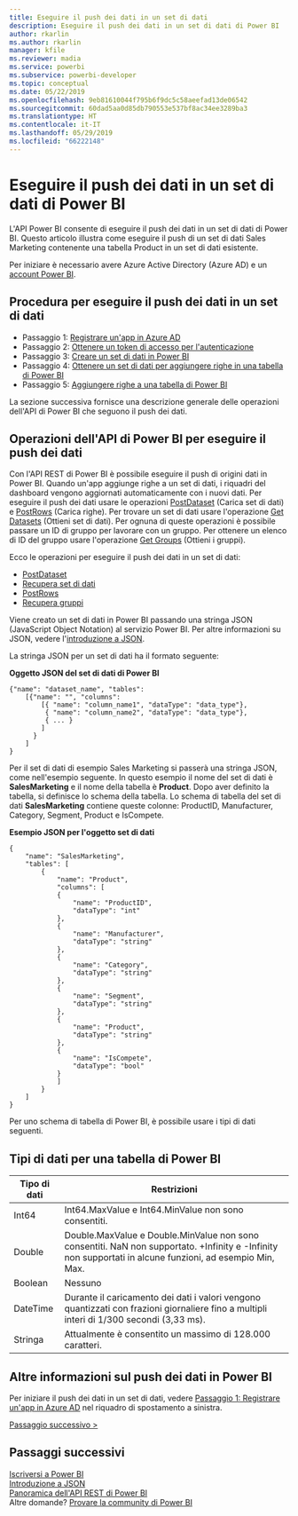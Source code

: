 ```yaml
---
title: Eseguire il push dei dati in un set di dati
description: Eseguire il push dei dati in un set di dati di Power BI
author: rkarlin
ms.author: rkarlin
manager: kfile
ms.reviewer: madia
ms.service: powerbi
ms.subservice: powerbi-developer
ms.topic: conceptual
ms.date: 05/22/2019
ms.openlocfilehash: 9eb81610044f795b6f9dc5c58aeefad13de06542
ms.sourcegitcommit: 60dad5aa0d85db790553e537bf8ac34ee3289ba3
ms.translationtype: HT
ms.contentlocale: it-IT
ms.lasthandoff: 05/29/2019
ms.locfileid: "66222148"
---
```

# <a name="push-data-into-a-power-bi-dataset"></a>Eseguire il push dei dati in un set di dati di Power BI

L'API Power BI consente di eseguire il push dei dati in un set di dati di Power BI. Questo articolo illustra come eseguire il push di un set di dati Sales Marketing contenente una tabella Product in un set di dati esistente.

Per iniziare è necessario avere Azure Active Directory (Azure AD) e un [account Power BI](create-an-azure-active-directory-tenant.md).

## <a name="steps-to-push-data-into-a-dataset"></a>Procedura per eseguire il push dei dati in un set di dati

* Passaggio 1: [Registrare un'app in Azure AD](walkthrough-push-data-register-app-with-azure-ad.md)
* Passaggio 2: [Ottenere un token di accesso per l'autenticazione](walkthrough-push-data-get-token.md)
* Passaggio 3: [Creare un set di dati in Power BI](walkthrough-push-data-create-dataset.md)
* Passaggio 4: [Ottenere un set di dati per aggiungere righe in una tabella di Power BI](walkthrough-push-data-get-datasets.md)
* Passaggio 5: [Aggiungere righe a una tabella di Power BI](walkthrough-push-data-add-rows.md)

La sezione successiva fornisce una descrizione generale delle operazioni dell'API di Power BI che seguono il push dei dati.

## <a name="power-bi-api-operations-to-push-data"></a>Operazioni dell'API di Power BI per eseguire il push dei dati

Con l'API REST di Power BI è possibile eseguire il push di origini dati in Power BI. Quando un'app aggiunge righe a un set di dati, i riquadri del dashboard vengono aggiornati automaticamente con i nuovi dati. Per eseguire il push dei dati usare le operazioni [PostDataset](https://docs.microsoft.com/rest/api/power-bi/pushdatasets/datasets_postdataset) (Carica set di dati) e [PostRows](https://docs.microsoft.com/rest/api/power-bi/pushdatasets/datasets_postrows) (Carica righe). Per trovare un set di dati usare l'operazione [Get Datasets](https://docs.microsoft.com/rest/api/power-bi/datasets/getdatasets) (Ottieni set di dati). Per ognuna di queste operazioni è possibile passare un ID di gruppo per lavorare con un gruppo. Per ottenere un elenco di ID del gruppo usare l'operazione [Get Groups](https://docs.microsoft.com/rest/api/power-bi/groups/getgroups) (Ottieni i gruppi).

Ecco le operazioni per eseguire il push dei dati in un set di dati:

* [PostDataset](https://docs.microsoft.com/rest/api/power-bi/pushdatasets/datasets_postdataset)
* [Recupera set di dati](https://docs.microsoft.com/rest/api/power-bi/datasets/getdatasets)
* [PostRows](https://docs.microsoft.com/rest/api/power-bi/pushdatasets/datasets_postrows)
* [Recupera gruppi](https://docs.microsoft.com/rest/api/power-bi/groups/getgroups)

Viene creato un set di dati in Power BI passando una stringa JSON (JavaScript Object Notation) al servizio Power BI. Per altre informazioni su JSON, vedere l'[introduzione a JSON](http://json.org/).

La stringa JSON per un set di dati ha il formato seguente:

**Oggetto JSON del set di dati di Power BI**

    {"name": "dataset_name", "tables":
        [{"name": "", "columns":
            [{ "name": "column_name1", "dataType": "data_type"},
             { "name": "column_name2", "dataType": "data_type"},
             { ... }
            ]
          }
        ]
    }

Per il set di dati di esempio Sales Marketing si passerà una stringa JSON, come nell'esempio seguente. In questo esempio il nome del set di dati è **SalesMarketing** e il nome della tabella è **Product**. Dopo aver definito la tabella, si definisce lo schema della tabella. Lo schema di tabella del set di dati **SalesMarketing** contiene queste colonne: ProductID, Manufacturer, Category, Segment, Product e IsCompete.

**Esempio JSON per l'oggetto set di dati**

    {
        "name": "SalesMarketing",
        "tables": [
            {
                "name": "Product",
                "columns": [
                {
                    "name": "ProductID",
                    "dataType": "int"
                },
                {
                    "name": "Manufacturer",
                    "dataType": "string"
                },
                {
                    "name": "Category",
                    "dataType": "string"
                },
                {
                    "name": "Segment",
                    "dataType": "string"
                },
                {
                    "name": "Product",
                    "dataType": "string"
                },
                {
                    "name": "IsCompete",
                    "dataType": "bool"
                }
                ]
            }
        ]
    }

Per uno schema di tabella di Power BI, è possibile usare i tipi di dati seguenti.

## <a name="power-bi-table-data-types"></a>Tipi di dati per una tabella di Power BI

| **Tipo di dati** | **Restrizioni** |
| --- | --- |
| Int64 |Int64.MaxValue e Int64.MinValue non sono consentiti. |
| Double |Double.MaxValue e Double.MinValue non sono consentiti. NaN non supportato. +Infinity e -Infinity non supportati in alcune funzioni, ad esempio Min, Max. |
| Boolean |Nessuno |
| DateTime |Durante il caricamento dei dati i valori vengono quantizzati con frazioni giornaliere fino a multipli interi di 1/300 secondi (3,33 ms). |
| Stringa |Attualmente è consentito un massimo di 128.000 caratteri. |

## <a name="learn-more-about-pushing-data-into-power-bi"></a>Altre informazioni sul push dei dati in Power BI

Per iniziare il push dei dati in un set di dati, vedere [Passaggio 1: Registrare un'app in Azure AD](walkthrough-push-data-register-app-with-azure-ad.md) nel riquadro di spostamento a sinistra.

[Passaggio successivo >](walkthrough-push-data-register-app-with-azure-ad.md)

## <a name="next-steps"></a>Passaggi successivi

[Iscriversi a Power BI](create-an-azure-active-directory-tenant.md)  
[Introduzione a JSON](http://json.org/)  
[Panoramica dell'API REST di Power BI](overview-of-power-bi-rest-api.md)  
Altre domande? [Provare la community di Power BI](http://community.powerbi.com/)
